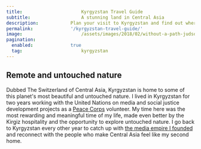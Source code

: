 ```yaml
---
title:						Kyrgyzstan Travel Guide
subtitle:					A stunning land in Central Asia
description:			Plan your visit to Kyrgyzstan and find out where to go and what to do in Kyrgyzstan. Read about itineraries, activities, places to stay and travel essentials.
permalink: 				'/kyrgyzstan-travel-guide/'
image:						/assets/images/2018/02/without-a-path-judson-in-kyrgyzstan.jpg
pagination: 
  enabled: 				true
  tag: 						kyrgyzstan
---
```


## Remote and untouched nature

Dubbed The Switzerland of Central Asia, Kyrgyzstan is home to some of this planet's most beautiful and untouched nature. I lived in Kyrgyzstan for two years working with the United Nations on media and social justice development projects as a [Peace Corps](https://www.peacecorps.gov/) volunteer. My time here was the most rewarding and meaningful time of my life, made even better by the Kirgiz hospitality and the opportunity to explore untouched nature. I go back to Kyrgyzstan every other year to catch up with [the media empire I founded](https://kyrgyzmedia.kg/) and reconnect with the people who make Central Asia feel like my second home.